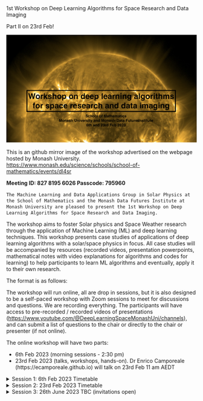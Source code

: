 <!DOCTYPE html>
<html>
<head>
	1st Workshop on Deep Learning Algorithms for Space Research and Data Imaging<p>
	Part II on 23rd Feb!
</head>
<body>


![image](https://github.com/adonea/adonea.lookdeep_ai_space.github.io/blob/main/banner1.png)

This is an github mirror image of the workshop advertised on the webpage hosted by Monash University.
	https://www.monash.edu/science/schools/school-of-mathematics/events/dl4sr
	
	
<b>Meeting ID:	827 8195 6026  Passcode:	795960 </b>
	
	The Machine Learning and Data Applications Group in Solar Physics at the School of Mathematics and the Monash Data Futures Institute at Monash University are pleased to present the 1st Workshop on Deep Learning Algorithms for Space Research and Data Imaging.

The workshop aims to foster Solar physics and Space Weather research through the application of Machine Learning (ML) and deep learning techniques.
This workshop presents case studies of applications of deep learning algorithms  with a  solar/space physics in focus. All case studies will be accompanied by resources (recorded videos, presentation powerpoints, mathematical notes with video explanations for algorithms and codes for learning)  to help participants to learn ML algorithms and eventually, apply it to their own research.

The format is as follows:

The workshop will run online, all are drop in sessions, but it is also designed to be a self-paced workshop with Zoom sessions to meet for discussions and questions. We are recording everything. The participants will have access to pre-recorded / recorded videos of presentations (https://www.youtube.com/@DeepLearningSpaceMonashUni/channels), and can submit a list of questions to the chair or directly to the chair or presenter (if not online).

The online workshop will have two parts: 
	<div>
  <ul>
    <li>6th Feb 2023   (morning sessions - 2:30 pm) </li>
    <li>23rd Feb 2023  (talks, workshops, hands-on). Dr Enrico Camporeale (https://ecamporeale.github.io) will talk on 23rd Feb 11 am AEDT</li>
  </ul>
</div>
	


<details><summary>Session 1: 6th Feb 2023 Timetable</summary>
<p>
<table id="table69225">
  <thead>
    <tr>
      <th style="text-align: center;" id="table69225r1c1">
        Time
      </th>
      <th style="text-align: center;" id="table69225r1c2">
        Presenter
      </th>
      <th style="text-align: center;" id="table69225r1c3">
        Title
      </th>
      <th style="text-align: center;" id="table69225r1c4">
        Recorded session link
      </th>
      <th style="text-align: center;" id="table69225r1c5">
        AI/ML Keywords
      </th>
	<th style="text-align: center;" id="table69225r1c6">
        Publications,   
	Repos
      </th>
    </tr>
  </thead>
  <tbody>
    <tr style="text-align: center;">
      <td headers="table69225r1c1">
        10:00 a.m.
      </td>
      <td style="text-align: center;" headers="table69225r1c2">
        Dr. Benoit Tremblay<br><em>Postdoctoral Research Fellow at the High Altitude Observatory</em>
      </td>
      <td headers="table69225r1c3">
        SuNeRFs - The Sun as a (fully-resolved) Star
      </td>
      <td headers="table69225r1c4">
       <a href="https://www.youtube.com/@DeepLearningSpaceMonashUni/channels">Youtube</a> 
	      (presenter will be online)
      </td>
      <td headers="table69225r1c5">
        Reconstructing the 3D geometry of the Sun is very challenging. Show the physical reality of the Sun, generate novel views of our star &nbsp;
      </td>
       <td headers="table69225r1c6">
	 <a href="https://github.com/tremblaybenoit">github</a>
      </td>
    </tr>
    <tr style="text-align: center;">
      <td headers="table69225r1c1">
        10:30 a.m.
      </td>
      <td style="text-align: center;" headers="table69225r1c2">
        Vanessa Mercea<br><em>Technical University of Cluj-Napoca</em>
      </td>
      <td headers="table69225r1c3">
        A Machine Learning Enhanced Approach for Automated Sunquake Detection in Acoustic Emission Maps
      </td>
      <td headers="table69225r1c4">
        <a href="https://www.youtube.com/@DeepLearningSpaceMonashUni/channels">Youtube</a> 
	      (presenter will be online)
      </td>
      <td headers="table69225r1c5">
        self-supervised, supervised contrastive learning
      </td>
	  <td headers="table69225r1c5">
	 <a href="https://rdcu.be/c4VFt">Paper (Solar Physics, 2023)</a>
      </td>
    </tr>
    <tr style="text-align: center;">
      <td headers="table69225r1c1">
        11:00 a.m.
      </td>
      <td headers="table69225r1c2">
        Andrea Clara Pricopi<br><em>Machine Learning Software Engineer<br>Mission Automate, Dublin</em>
      </td>
      <td headers="table69225r1c3">
        Machine Learning for Predicting the Geoeffectiveness of CMEs - A gentle introduction
      </td>
      <td headers="table69225r1c4">
	 <a href="https://www.youtube.com/@DeepLearningSpaceMonashUni/channels">Youtube</a> 
	      (presenter will be online at the end of the prerecorded video)
      </td>
      <td headers="table69225r1c5">
        KNN, SVM, ensemble models, logistic regression
	      Pricopi and coauthors trained their models on 80% of the data set, 20% for testing the models’ performance. In order to push the models to prioritize finding geomagnetic storms, the team tested several strategies, including penalizing models that misclassified these events and creating synthetic storms based on real data to bulk up the sample size.
      </td>
	   </td>
	  <td headers="table69225r1c5">
	 <a href="https://iopscience.iop.org/article/10.3847/1538-4357/ac7962">Paper (Solar Physics, 2023)</a>
      </td>
    </tr>
    <tr>
      <td style="text-align: center;" headers="table69225r1c1">
        11:30 a.m.
      </td>
      <td style="text-align: center;" headers="table69225r1c2">
        Alina Donea and Oscar Rodriguez<br><em>Machine Learning and Data Applications Group in Solar Physics, School of Mathematics, Monash Univ.</em>
      </td>
      <td style="text-align: center;" headers="table69225r1c3">
        Imaging of the Far Side of the Sun with CGANs: Challenges and Reality
      </td>
      <td style="text-align: center;" headers="table69225r1c4">
        <a href="https://www.youtube.com/@DeepLearningSpaceMonashUni/channels">Youtube</a> 
	      (presenter will be online)
      </td>
      <td style="text-align: center;" headers="table69225r1c5">
        CNN, GAN, CGAN
      </td>
	<td style="text-align: center;"  headers="table69225r1c6">
	 https://github.com/adonea/adonea.lookdeep_ai_space.github.io/blob/main/Solar_Alina-ML.pdf
      </td>
    </tr>
    <tr>
      <td style="text-align: center;" headers="table69225r1c1">
        12:00 p.m
      </td>
      <td style="text-align: center;" headers="table69225r1c2">
        Mathilde Ritman<br><em>Data Science and Emerging Technologies<br>Bureau of Meteorology</em>
      </td>
      <td style="text-align: center;" headers="table69225r1c3">
        Detecting Multi-layer Cloud Systems in Himawari-8/9 Using Deep Learning
      </td>
      <td style="text-align: center;" headers="table69225r1c4">
        <a href="https://www.youtube.com/@DeepLearningSpaceMonashUni/channels">Youtube</a> 
	      (presenter will be online)
      </td>
      <td style="text-align: center;" headers="table69225r1c5">
        &nbsp;
      </td>
	    <td headers="table69225r1c6">
	 &nbsp;
      </td>
    </tr>
    <tr style="text-align: center;">
      <td headers="table69225r1c1">
        12:30 p.m.
      </td>
      <td headers="table69225r1c2">
        Emanuel Istratoaie<br><em>Faculty of IT and Commerce<br>Monash University</em>
      </td>
      <td headers="table69225r1c3">
        AI for DST Index Forecasting
      </td>
      <td headers="table69225r1c4">
        <a href="https://www.youtube.com/@DeepLearningSpaceMonashUni/channels">Youtube</a> 
	      (prerecorded, but presenter will be online)
      </td>
      <td style="text-align: center;" headers="table69225r1c5">
        RNN, LSTM
      </td>
	    <td headers="table69225r1c5">
	 The disturbance storm time (Dst) index is an important and useful measurement in space weather research, which is used to understand the severity of a geomagnetic storm. The Dst index is also known as the measure of the decrease in the Earth’s magnetic field.
      </td>
    </tr>
    <tr>
      <td style="text-align: center;" headers="table69225r1c1">
        1:00 p.m.
      </td>
      <td style="text-align: center;" headers="table69225r1c2">
        Ana Maria Minda<br>Software Engineer<br><em>Instaclustr</em>
      </td>
      <td style="text-align: center;" headers="table69225r1c3">
        Classification Algorithm for Prostate Cancer Lesions Using Tridimensional MRI Scans
      </td>
      <td style="text-align: center;" headers="table69225r1c4">
        <a href="https://www.youtube.com/@DeepLearningSpaceMonashUni/channels">Youtube</a> 
	      (prerecorded, presenter will be online at the end of the video)
      </td>
      <td style="text-align: center;" headers="table69225r1c5">
        densely-connected convolutional neural networks
      </td>
	    <td headers="table69225r1c5">
	 &nbsp;
      </td>
    </tr>
    <tr>
      <td style="text-align: center;" headers="table69225r1c1">
        2 p.m.
      </td>
      <td style="text-align: center;" headers="table69225r1c2">
        Andrew Cook<br><em>Monash University</em>
      </td>
      <td style="text-align: center;" headers="table69225r1c3">
        A Gentle Introduction to Gradient Descent<br>(pre-recored)
      </td>
      <td style="text-align: center;" headers="table69225r1c4">
        <a href="https://www.youtube.com/@DeepLearningSpaceMonashUni/channels">Youtube</a> 
	      (prerecorded)
      </td>
      <td style="text-align: center;" headers="table69225r1c5">
        gradient descent, optimization
      </td>
	    <td headers="table69225r1c5">
	 &nbsp;
      </td>
    </tr>
  </tbody>
</table>
</p>
<p>
  *<strong>All times in AEDT</strong>
</p>
</details>
	


<details><summary>Session 2: 23rd Feb 2023 Timetable</summary>
<p>


<table id="table69225">
  <thead>
    <tr>
      <th style="text-align: center;" id="table69225r1c1">
        Time
      </th>
      <th style="text-align: center;" id="table69225r1c2">
        Presenter
      </th>
      <th style="text-align: center;" id="table69225r1c3">
        Title
      </th>
      <th style="text-align: center;" id="table69225r1c4">
        Recorded session link
      </th>
      <th style="text-align: center;" id="table69225r1c5">
        Repos, Githubs
      </th>
    </tr>
  </thead>
  <tbody>
    <tr>
      <td style="text-align: center;" headers="table69225r1c1">
        9:00 a.m.
      </td>
      <td style="text-align: center;" headers="table69225r1c2">
        Ivan Milic<br><em>Leibniz Institute for Solar Physics - KIS</em>
      </td>
      <td style="text-align: center;" headers="table69225r1c3">
        Inferring Properties of the Solar Atmosphere From the Spectropolarimetric Observations Using Neural Networks
      </td>
      <td style="text-align: center;" headers="table69225r1c4">
        <a href="https://www.youtube.com/@DeepLearningSpaceMonashUni/channels">Youtube</a> 
      </td>
      <td style="text-align: center;" headers="table69225r1c5">
       talk
      </td>
    </tr>
    <tr style="text-align: center;">
      <td headers="table69225r1c1">
        9:30-10:45 a.m.
      </td>
      <td style="text-align: center;" headers="table69225r1c2">
        Workshop 1 by Ivan Milic
      </td>
      <td headers="table69225r1c3">
        notebooks and slides for DNN inversion lecture at monash ML workshop
      </td>
      <td headers="table69225r1c4">
        TBA
      </td>
      <td headers="table69225r1c5">
        <a href="https://github.com/ivanzmilic/monash_workshop"> github link </a>  
      </td>
    </tr>
    <tr style="text-align: center;">
      <td headers="table69225r1c1">
        11:00 a.m. (Melbourne time)
      </td>
      <td style="text-align: center;" headers="table69225r1c2">
        <span style="background-color: #FFFF00"> special guest: Dr. Enrico Camporealle </span><br><em>NSO</em>
      </td>
      <td headers="table69225r1c3">
        Space Weather and ML Trends 
      </td>
      <td headers="table69225r1c4">
        <a href="https://www.youtube.com/@DeepLearningSpaceMonashUni/channels">Youtube</a> 
      </td>
      <td headers="table69225r1c5">
        abstract
      </td>
    </tr>
    <tr>
      <td style="text-align: center;" headers="table69225r1c1">
        12:00 p.m. (speaker has cancelled, we will have proper lunches not sandwishes in front of the monitors)
      </td>
      <td style="text-align: center;" headers="table69225r1c2">
        (speaker has cancelled, we will have proper lunches not sandwishes in front of the monitors)
      </td>
      <td style="text-align: center;" headers="table69225r1c3">
        zoom chats online from 12:40-1 pm
      </td>
      <td style="text-align: center;" headers="table69225r1c4">
        &nbsp;
      </td>
      <td style="text-align: center;" headers="table69225r1c5">
        &nbsp;
      </td>
    </tr>
    <tr style="text-align: center;">
      <td headers="table69225r1c1">
        1-3 p.m. 
      </td>
      <td headers="table69225r1c2">
        Workshop 2 by Ana Maria Perea 
      </td>
      <td headers="table69225r1c3">
        PCa_tutorial
      </td>
      <td headers="table69225r1c4">
        TBA
      </td>
      <td headers="table69225r1c5">
        <a href="https://github.com/pereaanamaria/PCa_tutorial">Youtube</a> 
      </td>
    </tr>
    <tr style="text-align: center;">
      <td headers="table69225r1c1">
        4-6 p.m. 
      </td>
      <td headers="table69225r1c2">
        Workshop 3 by Vanesssa Mercea
      </td>
      <td headers="table69225r1c3">
        Workshop 3
      </td>
      <td headers="table69225r1c4">
        TBA
      </td>
      <td headers="table69225r1c5">
        &nbsp;
      </td>
    </tr>
  </tbody>
</table>
<p>
  *<strong>All times in AEDT</strong>
</p>

</p>
</details>



<details><summary>Session 3: 26th June 2023 TBC (invitations open)</summary>
<p>

</.>
</details>

</html>

